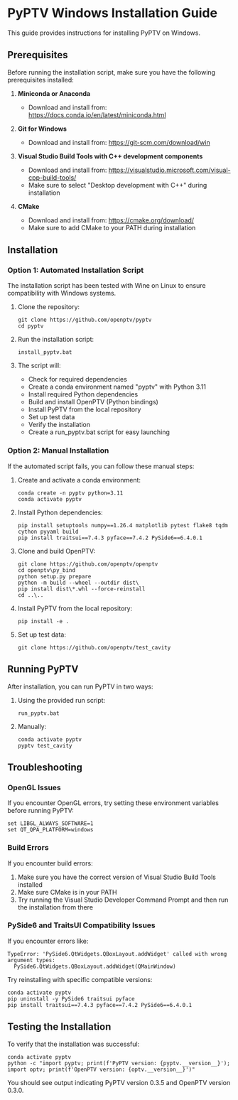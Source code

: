 # PyPTV Windows Installation Guide

This guide provides instructions for installing PyPTV on Windows.

## Prerequisites

Before running the installation script, make sure you have the following prerequisites installed:

1. **Miniconda or Anaconda**
   - Download and install from: https://docs.conda.io/en/latest/miniconda.html

2. **Git for Windows**
   - Download and install from: https://git-scm.com/download/win

3. **Visual Studio Build Tools with C++ development components**
   - Download and install from: https://visualstudio.microsoft.com/visual-cpp-build-tools/
   - Make sure to select "Desktop development with C++" during installation

4. **CMake**
   - Download and install from: https://cmake.org/download/
   - Make sure to add CMake to your PATH during installation

## Installation

### Option 1: Automated Installation Script

The installation script has been tested with Wine on Linux to ensure compatibility with Windows systems.

1. Clone the repository:
   ```
   git clone https://github.com/openptv/pyptv
   cd pyptv
   ```

2. Run the installation script:
   ```
   install_pyptv.bat
   ```

3. The script will:
   - Check for required dependencies
   - Create a conda environment named "pyptv" with Python 3.11
   - Install required Python dependencies
   - Build and install OpenPTV (Python bindings)
   - Install PyPTV from the local repository
   - Set up test data
   - Verify the installation
   - Create a run_pyptv.bat script for easy launching

### Option 2: Manual Installation

If the automated script fails, you can follow these manual steps:

1. Create and activate a conda environment:
   ```
   conda create -n pyptv python=3.11
   conda activate pyptv
   ```

2. Install Python dependencies:
   ```
   pip install setuptools numpy==1.26.4 matplotlib pytest flake8 tqdm cython pyyaml build
   pip install traitsui==7.4.3 pyface==7.4.2 PySide6==6.4.0.1
   ```

3. Clone and build OpenPTV:
   ```
   git clone https://github.com/openptv/openptv
   cd openptv\py_bind
   python setup.py prepare
   python -m build --wheel --outdir dist\
   pip install dist\*.whl --force-reinstall
   cd ..\..
   ```

4. Install PyPTV from the local repository:
   ```
   pip install -e .
   ```

5. Set up test data:
   ```
   git clone https://github.com/openptv/test_cavity
   ```

## Running PyPTV

After installation, you can run PyPTV in two ways:

1. Using the provided run script:
   ```
   run_pyptv.bat
   ```

2. Manually:
   ```
   conda activate pyptv
   pyptv test_cavity
   ```

## Troubleshooting

### OpenGL Issues

If you encounter OpenGL errors, try setting these environment variables before running PyPTV:

```
set LIBGL_ALWAYS_SOFTWARE=1
set QT_QPA_PLATFORM=windows
```

### Build Errors

If you encounter build errors:

1. Make sure you have the correct version of Visual Studio Build Tools installed
2. Make sure CMake is in your PATH
3. Try running the Visual Studio Developer Command Prompt and then run the installation from there

### PySide6 and TraitsUI Compatibility Issues

If you encounter errors like:

```
TypeError: 'PySide6.QtWidgets.QBoxLayout.addWidget' called with wrong argument types:
  PySide6.QtWidgets.QBoxLayout.addWidget(QMainWindow)
```

Try reinstalling with specific compatible versions:

```
conda activate pyptv
pip uninstall -y PySide6 traitsui pyface
pip install traitsui==7.4.3 pyface==7.4.2 PySide6==6.4.0.1
```

## Testing the Installation

To verify that the installation was successful:

```
conda activate pyptv
python -c "import pyptv; print(f'PyPTV version: {pyptv.__version__}'); import optv; print(f'OpenPTV version: {optv.__version__}')"
```

You should see output indicating PyPTV version 0.3.5 and OpenPTV version 0.3.0.
